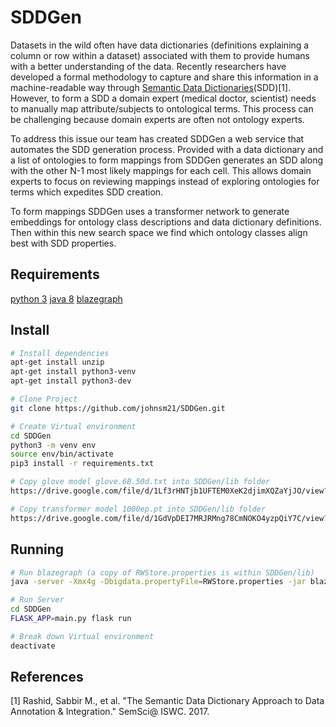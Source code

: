 # SDDGen
Datasets in the wild often have data dictionaries (definitions explaining a column or row within a dataset) associated with them to provide humans with a better understanding of the data. Recently researchers have developed a formal methodology to capture and share this information in a machine-readable way through [Semantic Data Dictionaries](https://tetherless-world.github.io/sdd/)(SDD)[1]. However, to form a SDD a domain expert (medical doctor, scientist) needs to manually map attribute/subjects to ontological terms. This process can be challenging because domain experts are often not ontology experts.

To address this issue our team has created SDDGen a web service that automates the SDD generation process. Provided with a data dictionary and a list of ontologies to form mappings from SDDGen generates an SDD along with the other N-1 most likely mappings for each cell. This allows domain experts to focus on reviewing mappings instead of exploring ontologies for terms which expedites SDD creation.

To form mappings SDDGen uses a transformer network to generate embeddings for ontology class descriptions and data dictionary definitions. Then within this new search space we find which ontology classes align best with SDD properties.

## Requirements
[python 3](https://www.python.org/download/releases/3.0/)
[java 8](https://www.oracle.com/technetwork/java/javase/downloads/jdk8-downloads-2133151.html)
[blazegraph](https://www.blazegraph.com/download/)

## Install
``` bash
# Install dependencies
apt-get install unzip
apt-get install python3-venv
apt-get install python3-dev

# Clone Project
git clone https://github.com/johnsm21/SDDGen.git

# Create Virtual environment
cd SDDGen
python3 -m venv env
source env/bin/activate
pip3 install -r requirements.txt

# Copy glove model glove.6B.50d.txt into SDDGen/lib folder
https://drive.google.com/file/d/1Lf3rHNTjb1UFTEM0XeK2djimXQZaYjJO/view?usp=sharing

# Copy transformer model 1000ep.pt into SDDGen/lib folder
https://drive.google.com/file/d/1GdVpDEI7MRJRMng78CmNOKO4yzpQiY7C/view?usp=sharing
```

## Running
``` bash
# Run blazegraph (a copy of RWStore.properties is within SDDGen/lib)
java -server -Xmx4g -Dbigdata.propertyFile=RWStore.properties -jar blazegraph.jar

# Run Server
cd SDDGen
FLASK_APP=main.py flask run

# Break down Virtual environment
deactivate
```
## References
[1] Rashid, Sabbir M., et al. "The Semantic Data Dictionary Approach to Data Annotation & Integration." SemSci@ ISWC. 2017.
